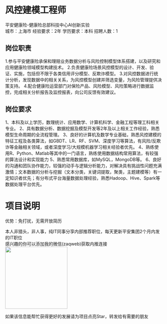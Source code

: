 # 风控建模工程师
平安健康险-健康险总部科技中心AI创新实验  
城市：上海市 经验要求：2年 学历要求：本科  招聘人数：1

## 岗位职责
1.参与平安健康险承保和理赔业务数据分析与风险控制模型体系搭建，以及研究和应用健康险领域模型构建技术。
 2.负责健康险场景风控模型的设计、开发、验证、实施，包括但不限于各类信用评分模型、反欺诈模型。
 3.对风控数据进行统计分析，发现数据中的相关关系，为风控模型创建并筛选变量，为风险管理提供决策支持。
 4.配合健康险运营部门对保险产品、风险模型、风险策略进行数据监控，完成相关分析报告及监控报表，向公司反馈有效建议。

## 岗位要求
1、本科及以上学历，数理统计、应用数学、计算机科学、金融工程等理工科相关专业。
 2、具有数据分析、数据挖掘及模型开发等2年及以上相关工作经验，熟悉模型生命周期的全流程管理。
 3、良好的计算机及数学专业基础，熟悉风控建模的特征工程及各类算法，如GBDT、LR、RF、SVM、深度学习等算法，有风险/反欺诈等金融相关领域，或者深度学习/大规模机器学习相关经验者优先。
 4、熟练使用R、Python、Matlab等其中的一门语言，熟练使用数据结构常用算法，有较强的算法设计和实现能力
 5、熟悉常用数据库，如MySQL，MongoDB等。
 6、良好的沟通和团队协作能力，较强的动手与逻辑分析能力，对解决具有挑战性问题充满激情；文本数据的分析与挖掘（文本分类，关键词提取，聚类，主题建模等）有一定知识者优先；有分布式平台海量数据处理经验，熟悉Hadoop、Hive、Spark等数据处理平台优先。

# 项目说明

优势：免打扰，无需开放简历

本人非猎头，非人事，纯IT同事分享内部推荐职位，每天更新平安集团2个月内发的IT职位  
感兴趣的你可以添加我的微信(zaqweb)获取内推连接  
<img src="https://github.com/zaqweb/PA-IT-JOBS/blob/master/WechatICode.jpeg"  height="200" width="200">

如果该信息能帮忙获得更好的发展请为项目点亮Star，转发给有需要的朋友




